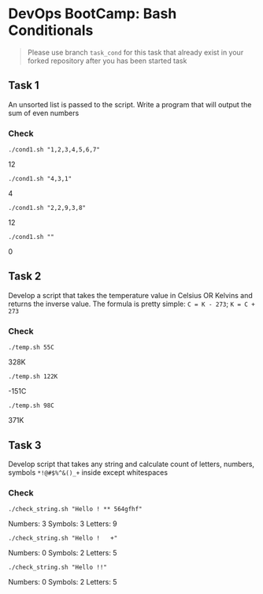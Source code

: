 # DevOps BootCamp: Bash Conditionals

>Please use branch ```task_cond``` for this task that already exist in your forked repository after you has been started task

## Task 1
An unsorted list is passed to the script. Write a program that will output the sum of even numbers

### Check
`./cond1.sh "1,2,3,4,5,6,7"`

12

`./cond1.sh "4,3,1"`

4

`./cond1.sh "2,2,9,3,8"`

12

`./cond1.sh ""`

0

## Task 2
Develop a script that takes the temperature value in Celsius OR Kelvins and returns the inverse value.
The formula is pretty simple: `C = K - 273`; `K = C + 273`

### Check

`./temp.sh 55C`

328K

`./temp.sh 122K`

-151C

`./temp.sh 98C`

371K


## Task 3
Develop script that takes any string and calculate count of letters, numbers, symbols `*!@#$%^&()_+` inside except whitespaces

### Check

`./check_string.sh "Hello ! ** 564gfhf"`

Numbers: 3 Symbols: 3 Letters: 9

`./check_string.sh "Hello !   +"`

Numbers: 0 Symbols: 2 Letters: 5

`./check_string.sh "Hello !!"`

Numbers: 0 Symbols: 2 Letters: 5
